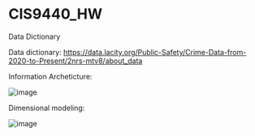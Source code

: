 # CIS9440_HW
Data Dictionary

Data dictionary: https://data.lacity.org/Public-Safety/Crime-Data-from-2020-to-Present/2nrs-mtv8/about_data

Information Archeticture:

![image](https://github.com/MudassirAli94/CIS9440_HW/assets/38592433/d8de3f0a-0c83-44b8-8ecd-ec611f18c419)


Dimensional modeling:


![image](https://github.com/MudassirAli94/CIS9440_HW/assets/38592433/1dca0e7b-26c9-4a0e-8aba-c2a1238d01c4)
